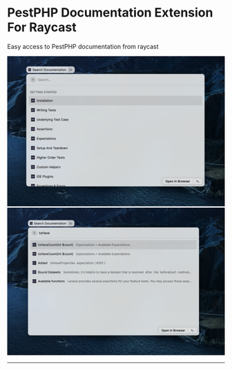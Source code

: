 # PestPHP Documentation Extension For Raycast

Easy access to PestPHP documentation from raycast

![Raycast PestPHP Documentation](./assets/raycast-pestphp-documentation-extension.png)
![Raycast PestPHP Documentation](./assets/raycast-pestphp-documentation-algolia-extension.png)

---

